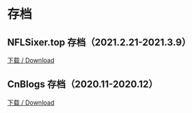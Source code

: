 ﻿# 存档

## NFLSixer.top 存档（2021.2.21-2021.3.9）
[下载 / Download](https://antdock.cowtransfer.com/s/32c87ad73e764c)  

## CnBlogs 存档（2020.11-2020.12）
[下载 / Download](https://antdock.cowtransfer.com/s/e13a41b8e31b43)